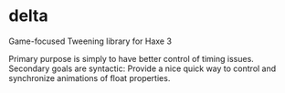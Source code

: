 delta
=====

Game-focused Tweening library for Haxe 3

Primary purpose is simply to have better control of timing issues.
Secondary goals are syntactic: Provide a nice quick way to control and synchronize animations of float properties.
